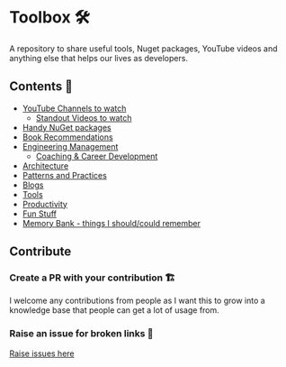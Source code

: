 # Toolbox 🛠

A repository to share useful tools, Nuget packages, YouTube videos and anything else that helps our lives as developers.

## Contents 📜

- [YouTube Channels to watch](youtube-channels.md)
  - [Standout Videos to watch](youtube-channels-standout.md)
- [Handy NuGet packages](useful-nuget-packages.md)
- [Book Recommendations](recommended-books.md)
- [Engineering Management](management.md)
  - [Coaching & Career Development](coaching.md)
- [Architecture](architecture.md)
- [Patterns and Practices](patterns-and-practices.md)
- [Blogs](blogs.md)
- [Tools](tools.md)
- [Productivity](productivity.md)
- [Fun Stuff](fun-stuff.md)
- [Memory Bank - things I should/could remember](memory-bank.md)

## Contribute

### Create a PR with your contribution 🏗️

I welcome any contributions from people as I want this to grow into a knowledge base that people can get a lot of usage from.

### Raise an issue for broken links 🐛

[Raise issues here](https://github.com/tonyjoanes/toolbox/issues)
